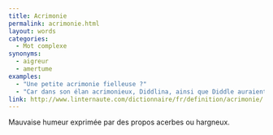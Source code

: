 ```yaml
---
title: Acrimonie
permalink: acrimonie.html
layout: words
categories:
  - Mot complexe
synonyms:
  - aigreur
  - amertume
examples:
  - "Une petite acrimonie fielleuse ?"
  - "Car dans son élan acrimonieux, Diddlina, ainsi que Diddle auraient dû remarquer que la courbe que faisait le collier était une chaînette... un cosinus hyperbolique !!!"
link: http://www.linternaute.com/dictionnaire/fr/definition/acrimonie/
---
```


Mauvaise humeur exprimée par des propos acerbes ou hargneux.
